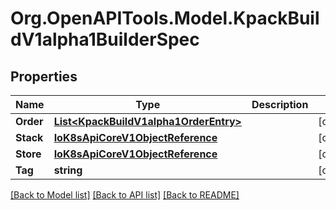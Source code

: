 
# Org.OpenAPITools.Model.KpackBuildV1alpha1BuilderSpec

## Properties

Name | Type | Description | Notes
------------ | ------------- | ------------- | -------------
**Order** | [**List&lt;KpackBuildV1alpha1OrderEntry&gt;**](KpackBuildV1alpha1OrderEntry.md) |  | [optional] 
**Stack** | [**IoK8sApiCoreV1ObjectReference**](IoK8sApiCoreV1ObjectReference.md) |  | [optional] 
**Store** | [**IoK8sApiCoreV1ObjectReference**](IoK8sApiCoreV1ObjectReference.md) |  | [optional] 
**Tag** | **string** |  | [optional] 

[[Back to Model list]](../README.md#documentation-for-models)
[[Back to API list]](../README.md#documentation-for-api-endpoints)
[[Back to README]](../README.md)

